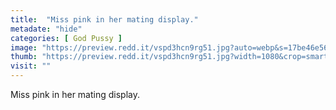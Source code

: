 ```yaml
---
title:  "Miss pink in her mating display."
metadate: "hide"
categories: [ God Pussy ]
image: "https://preview.redd.it/vspd3hcn9rg51.jpg?auto=webp&s=17be46e56a3cf46b47e707e51ace4fb564cda258"
thumb: "https://preview.redd.it/vspd3hcn9rg51.jpg?width=1080&crop=smart&auto=webp&s=16ffae4ed7510e25412aad3695cc32fae9ddaa43"
visit: ""
---
```

Miss pink in her mating display.
